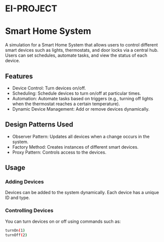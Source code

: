# EI-PROJECT
# Smart Home System
A simulation for a Smart Home System that allows users to control different smart devices such as lights, thermostats, and door locks via a central hub. Users can set schedules, automate tasks, and view the status of each device.
## Features
- Device Control: Turn devices on/off.
- Scheduling: Schedule devices to turn on/off at particular times.
- Automation: Automate tasks based on triggers (e.g., turning off lights when the thermostat reaches a certain temperature).
- Dynamic Device Management: Add or remove devices dynamically.

## Design Patterns Used

- Observer Pattern: Updates all devices when a change occurs in the system.
- Factory Method: Creates instances of different smart devices.
- Proxy Pattern: Controls access to the devices.

## Usage
### Adding Devices
Devices can be added to the system dynamically. Each device has a unique ID and type.

### Controlling Devices
You can turn devices on or off using commands such as:
```sh
turnOn(1)
turnOff(2)
